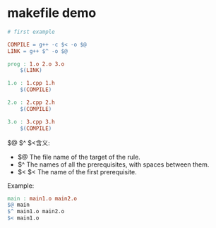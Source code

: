 # makefile demo

```makefile
# first example

COMPILE = g++ -c $< -o $@
LINK = g++ $^ -o $@

prog : 1.o 2.o 3.o
	$(LINK)

1.o : 1.cpp 1.h
	$(COMPILE)

2.o : 2.cpp 2.h
	$(COMPILE)

3.o : 3.cpp 3.h
	$(COMPILE)
```

$@ $^ $<含义:  
*   $@ The file name of the target of the rule.  
*   $^ The names of all the prerequisites, with spaces between them.  
*   $< $< The name of the first prerequisite.


Example:
```makefile
main : main1.o main2.o
$@ main
$^ main1.o main2.o
$< main1.o
```

